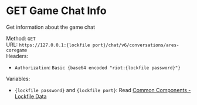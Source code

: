 <!-- This file is automatically generated! Do not edit it directly! See https://github.com/techchrism/valorant-api-docs/blob/trunk/contributing.md for more information. -->

# GET Game Chat Info

Get information about the game chat  


Method: `GET`  
URL: `https://127.0.0.1:{lockfile port}/chat/v6/conversations/ares-coregame`  
Headers:
 - `Authorization`: `Basic {base64 encoded "riot:{lockfile password}"}`

Variables:
 - `{lockfile password}` and `{lockfile port}`: Read [Common Components - Lockfile Data](../common-components.md#lockfile-data)

